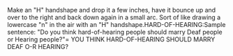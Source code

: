 Make an "H" handshape and drop it a few inches, have it bounce up and 
	over to the right and back down again in a small arc. Sort of 
	like drawing a lowercase "n" in the air with an "H" handshape.HARD-OF-HEARING:Sample sentence: "Do you think hard-of-hearing people should marry Deaf 
	people or Hearing people?"= YOU THINK HARD-OF-HEARING SHOULD MARRY DEAF O-R HEARING?